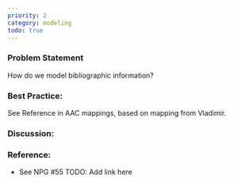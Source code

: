 ```yaml
---
priority: 2
category: modeling
todo: true
---
```

### Problem Statement

How do we model bibliographic information?

### Best Practice:

See Reference in AAC mappings, based on mapping from Vladimir.

### Discussion:


### Reference:

* See NPG #55 TODO: Add link here